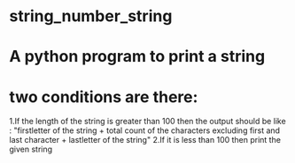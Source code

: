 # string_number_string
# A python program to print a string
# two conditions are there:
   1.If the length of the string is greater than 100 then the output should be like : "firstletter of the string + total count of the characters excluding first and last character + lastletter of the string"
   2.If it is less than 100 then print the given string
